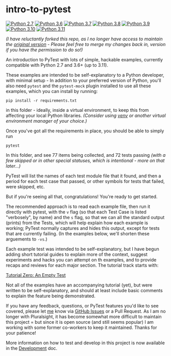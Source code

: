 # intro-to-pytest

[![Python 2.7](https://img.shields.io/badge/python-2.7-blue.svg)](https://www.python.org/downloads/release/python-2718/)
[![Python 3.6](https://img.shields.io/badge/python-3.6-blue.svg)](https://www.python.org/downloads/release/python-3615/)
[![Python 3.7](https://img.shields.io/badge/python-3.7-blue.svg)](https://www.python.org/downloads/release/python-3716/)
[![Python 3.8](https://img.shields.io/badge/python-3.8-blue.svg)](https://www.python.org/downloads/release/python-3816/)
[![Python 3.9](https://img.shields.io/badge/python-3.9-blue.svg)](https://www.python.org/downloads/release/python-3916/)
[![Python 3.10](https://img.shields.io/badge/python-3.10-blue.svg)](https://www.python.org/downloads/release/python-3109/)
[![Python 3.11](https://img.shields.io/badge/python-3.11-blue.svg)](https://www.python.org/downloads/release/python-3111/)

_(I have reluctantly forked this repo, as I no longer have access to maintain the [original version](https://github.com/pluralsight/intro-to-pytes) - Please feel free to merge my changes back in, version if you have the permission to do so!)_

An introduction to PyTest with lots of simple, hackable examples, currently compatible with Python 2.7 and 3.6+ (up to 3.11).

These examples are intended to be self-explanatory to a Python developer, with minimal setup - In addition to your preferred version of Python, you'll also need `pytest` and the `pytest-mock` plugin installed to use all these examples, which you can install by running:

```
pip install -r requirements.txt
```

in this folder - ideally, inside a virtual environment, to keep this from affecting your local Python libraries. _(Consider using [venv](https://docs.python.org/3/library/venv.html) or another virtual environment manager of your choice.)_

Once you've got all the requirements in place, you should be able to simply run

```
pytest
```

In this folder, and see 77 items being collected, and 72 tests passing _(with a few skipped or in other special statuses, which is intentional - more on that later...)_

PyTest will list the names of each test module file that it found, and then a period for each test case that passed, or other symbols for tests that failed, were skipped, etc.

But if you're seeing all that, congratulations! You're ready to get started.

The recommended approach is to read each example file, then run it directly with pytest, with the `v` flag (so that each Test Case is listed "verbosely", by name) and the `s` flag, so that we can all the standard output (prints) from the Tests, which will help explain how each example is working; PyTest normally captures and hides this output, except for tests that are currently failing. (In the examples below, we'll shorten these arguements to `-vs`.)

Each example test was intended to be self-explanatory, but I have begun adding short tutorial guides to explain more of the context, suggest experiments and hacks you can attempt on th examples, and to provide recaps and reviews for each major section. The tutorial track starts with:

[Tutorial Zero: An Empty Test](tutorials/00_empty_test.md)

Not all of the examples have an accompanying tutorial (yet), but were written to be self-explanatory, and should at least include basic comments to explain the feature being demonstrated.

If you have any feedback, questions, or PyTest features you'd like to see covered, please let [me](https://github.com/tenth10th) know via [GitHub Issues](https://github.com/pluralsight/intro-to-pytest/issues) or a Pull Request. As I am no longer with Pluralsight, it has become somewhat more difficult to maintain this project = but since it is open source (and still seems popular) I am working with some former co-workers to keep it maintained. Thanks for your patience!

More information on how to test and develop in this project is now available in the [Development](docs/DEVELOPMENT.md) doc.